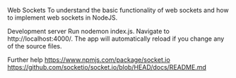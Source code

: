 Web Sockets
To understand the basic functionality of web sockets and how to implement web sockets in NodeJS.

Development server
Run nodemon index.js. Navigate to http://localhost:4000/. The app will automatically reload if you change any of the source files.

Further help
https://www.npmjs.com/package/socket.io
https://github.com/socketio/socket.io/blob/HEAD/docs/README.md
           
